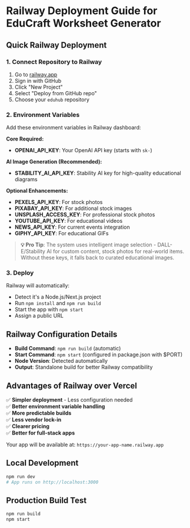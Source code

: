 # Railway Deployment Guide for EduCraft Worksheet Generator

## Quick Railway Deployment

### 1. Connect Repository to Railway
1. Go to [railway.app](https://railway.app)
2. Sign in with GitHub
3. Click "New Project"
4. Select "Deploy from GitHub repo"
5. Choose your `eduhub` repository

### 2. Environment Variables
Add these environment variables in Railway dashboard:

**Core Required:**
- **OPENAI_API_KEY**: Your OpenAI API key (starts with `sk-`)

**AI Image Generation (Recommended):**
- **STABILITY_AI_API_KEY**: Stability AI key for high-quality educational diagrams

**Optional Enhancements:**
- **PEXELS_API_KEY**: For stock photos
- **PIXABAY_API_KEY**: For additional stock images  
- **UNSPLASH_ACCESS_KEY**: For professional stock photos
- **YOUTUBE_API_KEY**: For educational videos
- **NEWS_API_KEY**: For current events integration
- **GIPHY_API_KEY**: For educational GIFs

> **💡 Pro Tip**: The system uses intelligent image selection - DALL-E/Stability AI for custom content, stock photos for real-world items. Without these keys, it falls back to curated educational images.

### 3. Deploy
Railway will automatically:
- Detect it's a Node.js/Next.js project
- Run `npm install` and `npm run build`
- Start the app with `npm start`
- Assign a public URL

## Railway Configuration Details

- **Build Command**: `npm run build` (automatic)
- **Start Command**: `npm start` (configured in package.json with $PORT)
- **Node Version**: Detected automatically
- **Output**: Standalone build for better Railway compatibility

## Advantages of Railway over Vercel

✅ **Simpler deployment** - Less configuration needed  
✅ **Better environment variable handling**  
✅ **More predictable builds**  
✅ **Less vendor lock-in**  
✅ **Clearer pricing**  
✅ **Better for full-stack apps**  

Your app will be available at: `https://your-app-name.railway.app`

## Local Development
```bash
npm run dev
# App runs on http://localhost:3000
```

## Production Build Test
```bash
npm run build
npm start
```

